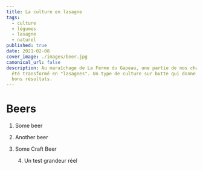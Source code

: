 ```yaml
---
title: La culture en lasagne
tags:
  - culture
  - légumes
  - lasagne
  - naturel
published: true
date: 2021-02-08
cover_image: ./images/beer.jpg
canonical_url: false
description: Au maraîchage de La Ferme du Gapeau, une partie de nos champs ont
  été transformé en "lasagnes". Un type de culture sur butte qui donne de très
  bons résultats.
---
```

# Beers

1. Some beer
2. Another beer
3. Some Craft Beer

   4. Un test grandeur réel